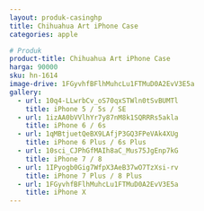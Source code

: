 ```yaml
---
layout: produk-casinghp
title: Chihuahua Art iPhone Case
categories: apple

# Produk
product-title: Chihuahua Art iPhone Case
harga: 90000
sku: hn-1614
image-drive: 1FGyvhfBFlhMuhcLu1FTMuD0A2EvV3E5a
gallery:
  - url: 10q4-LLwrbCv_oS70qxSTWln0tSvBUMTl
    title: iPhone 5 / 5s / SE
  - url: 1izAA0bVVlhYr7y87nM8k1SQRRRs5akla
    title: iPhone 6 / 6s
  - url: 1qMBtjuetQeBX9LAfjP3GQ3FPeVAk4XUg
    title: iPhone 6 Plus / 6s Plus
  - url: 10sci_CJPhGfMAIh8aC_Mus75JgEnp7kG
    title: iPhone 7 / 8
  - url: 1IPyogb0Gig7WfpX3AeB37wO7TzXsi-rv
    title: iPhone 7 Plus / 8 Plus
  - url: 1FGyvhfBFlhMuhcLu1FTMuD0A2EvV3E5a
    title: iPhone X
---
```

